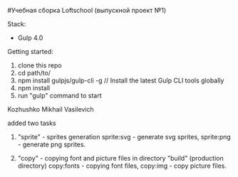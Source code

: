 #Учебная сборка Loftschool (выпускной проект №1) 

Stack:
 - Gulp 4.0
 
Getting started:

1. clone this repo
2. cd path/to/
3. npm install gulpjs/gulp-cli -g  // Install the latest Gulp CLI tools globally
4. npm install
6. run "gulp" command to start

Kozhushko Mikhail Vasilevich 

added two tasks 
1. "sprite" - sprites generation 
		sprite:svg - generate svg sprites, sprite:png - generate png sprites.

2. "copy" - copying font and picture files in directory "build" (production directory)
		copy:fonts - copying font files, copy:img - copy picture files. 
